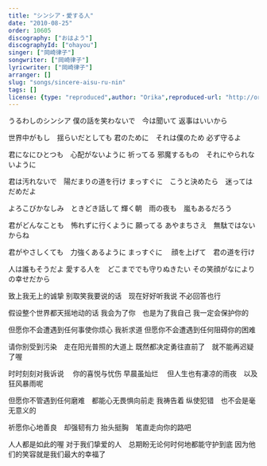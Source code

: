 ```yaml
---
title: "シンシア・愛する人"
date: "2010-08-25"
order: 10605
discography: ["おはよう"]
discographyId: ["ohayou"]
singer: ["岡崎律子"]
songwriter: ["岡崎律子"]
lyricwriter: ["岡崎律子"]
arranger: []
slug: "songs/sincere-aisu-ru-nin"
tags: []
license: {type: "reproduced",author: "Orika",reproduced-url: "http://orikamushi.myweb.hinet.net/",reproduced-website: "織歌蟲網站"}
---
```


うるわしのシンシア 
僕の話を笑わないで　今は聞いて 
返事はいいから 

世界中がもし　揺らいだとしても 
君のために　それは僕のため 
必ず守るよ 

君になにひとつも　心配がないように 
祈ってる 
邪魔するもの　それにやられないように 

君は汚れないで　陽だまりの道を行け 
まっすぐに　こうと決めたら　迷ってはだめだよ 

よろこびかなしみ　ときどき話して 
輝く朝　雨の夜も　嵐もあるだろう 

君がどんなことも　怖れずに行くように 
願ってる 
あやまちさえ　無駄ではないからね 

君がやさしくても　力強くあるように まっすぐに　
顔を上げて　君の道を行け 

人は誰もそうだよ 
愛する人を　どこまででも守りぬきたい 
その笑顔がなによりの幸せだから

致上我无上的诚挚 
别取笑我要说的话　现在好好听我说 
不必回答也行 

假设整个世界都天摇地动的话 
我会为了你　也是为了我自己 
我一定会保护你的 

但愿你不会遭遇到任何事使你烦心 
我祈求道 
但愿你不会遭遇到任何阻碍你的困难 

请你别受到污染　走在阳光普照的大道上 
既然都决定勇往直前了　就不能再迟疑了喔 

时时刻刻对我诉说 　你的喜悦与忧伤 早晨虽灿烂　
但人生也有凄凉的雨夜　以及狂风暴雨呢 

但愿你不管遇到任何磨难　都能心无畏惧向前走 
我祷告着 
纵使犯错　也不会是毫无意义的 

祈愿你心地善良　却强韧有力 
抬头挺胸　笔直走向你的路吧 

人人都是如此的喔 
对于我们挚爱的人　总期盼无论何时何地都能守护到底
 因为他们的笑容就是我们最大的幸福了
